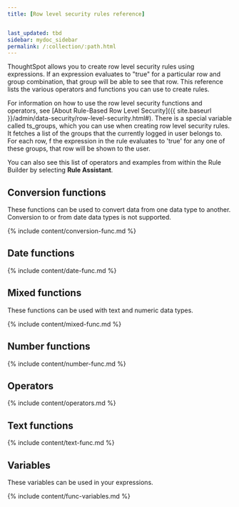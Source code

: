 ```yaml
---
title: [Row level security rules reference]


last_updated: tbd
sidebar: mydoc_sidebar
permalink: /:collection/:path.html
---
```

ThoughtSpot allows you to create row level security rules using expressions. If
an expression evaluates to "true" for a particular row and group combination,
that group will be able to see that row. This reference lists the various
operators and functions you can use to create rules.

For information on how to use the row level security functions and operators,
see [About Rule-Based Row Level Security]({{ site.baseurl
}}/admin/data-security/row-level-security.html#). There is a special variable
called ts_groups, which you can use when creating row level security rules. It
fetches a list of the groups that the currently logged in user belongs to. For
each row, f the expression in the rule evaluates to 'true' for any one of these
groups, that row will be shown to the user.

You can also see this list of operators and examples from within the Rule Builder by selecting **Rule Assistant**.

## Conversion functions

These functions can be used to convert data from one data type to another. Conversion to or from date data types is not supported.

{% include content/conversion-func.md %}

## Date functions

{% include content/date-func.md %}

## Mixed functions

These functions can be used with text and numeric data types.

{% include content/mixed-func.md %}

## Number functions

{% include content/number-func.md %}


## Operators


{% include content/operators.md %}


## Text functions


{% include content/text-func.md %}


## Variables

These variables can be used in your expressions.

{% include content/func-variables.md %}
